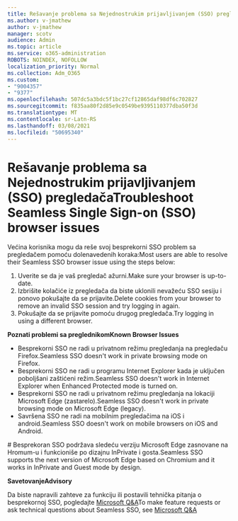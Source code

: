 ```yaml
---
title: Rešavanje problema sa Nejednostrukim prijavljivanjem (SSO) pregledača
ms.author: v-jmathew
author: v-jmathew
manager: scotv
audience: Admin
ms.topic: article
ms.service: o365-administration
ROBOTS: NOINDEX, NOFOLLOW
localization_priority: Normal
ms.collection: Adm_O365
ms.custom:
- "9004357"
- "9377"
ms.openlocfilehash: 507dc5a3bdc5f1bc27cf12865daf98df6c702827
ms.sourcegitcommit: f835aa80f2d85e9c0549be9395110377dba50f3d
ms.translationtype: MT
ms.contentlocale: sr-Latn-RS
ms.lasthandoff: 03/08/2021
ms.locfileid: "50695340"
---
```

# <a name="troubleshoot-seamless-single-sign-on-sso-browser-issues"></a><span data-ttu-id="012df-102">Rešavanje problema sa Nejednostrukim prijavljivanjem (SSO) pregledača</span><span class="sxs-lookup"><span data-stu-id="012df-102">Troubleshoot Seamless Single Sign-on (SSO) browser issues</span></span>

<span data-ttu-id="012df-103">Većina korisnika mogu da reše svoj besprekorni SSO problem sa pregledačem pomoću dolenavedenih koraka:</span><span class="sxs-lookup"><span data-stu-id="012df-103">Most users are able to resolve their Seamless SSO browser issue using the steps below:</span></span>

1. <span data-ttu-id="012df-104">Uverite se da je vaš pregledač ažurni.</span><span class="sxs-lookup"><span data-stu-id="012df-104">Make sure your browser is up-to-date.</span></span>
2. <span data-ttu-id="012df-105">Izbrišite kolačiće iz pregledača da biste uklonili nevažeću SSO sesiju i ponovo pokušajte da se prijavite.</span><span class="sxs-lookup"><span data-stu-id="012df-105">Delete cookies from your browser to remove an invalid SSO session and try logging in again.</span></span>
3. <span data-ttu-id="012df-106">Pokušajte da se prijavite pomoću drugog pregledača.</span><span class="sxs-lookup"><span data-stu-id="012df-106">Try logging in using a different browser.</span></span>

<span data-ttu-id="012df-107">**Poznati problemi sa preglednikom**</span><span class="sxs-lookup"><span data-stu-id="012df-107">**Known Browser Issues**</span></span>

- <span data-ttu-id="012df-108">Besprekorni SSO ne radi u privatnom režimu pregledanja na pregledaču Firefox.</span><span class="sxs-lookup"><span data-stu-id="012df-108">Seamless SSO doesn't work in private browsing mode on Firefox.</span></span>
- <span data-ttu-id="012df-109">Besprekorni SSO ne radi u programu Internet Explorer kada je uključen poboljšani zaštićeni režim.</span><span class="sxs-lookup"><span data-stu-id="012df-109">Seamless SSO doesn't work in Internet Explorer when Enhanced Protected mode is turned on.</span></span>
- <span data-ttu-id="012df-110">Besprekorni SSO ne radi u privatnom režimu pregledanja na lokaciji Microsoft Edge (zastarelo).</span><span class="sxs-lookup"><span data-stu-id="012df-110">Seamless SSO doesn't work in private browsing mode on Microsoft Edge (legacy).</span></span>
- <span data-ttu-id="012df-111">Savršena SSO ne radi na mobilnim pregledačima na iOS i android.</span><span class="sxs-lookup"><span data-stu-id="012df-111">Seamless SSO doesn't work on mobile browsers on iOS and Android.</span></span>

<span data-ttu-id="012df-112"># Besprekoran SSO podržava sledeću verziju Microsoft Edge zasnovane na Hromum-u i funkcioniše po dizajnu InPrivate i gosta.</span><span class="sxs-lookup"><span data-stu-id="012df-112">Seamless SSO supports the next version of Microsoft Edge based on Chromium and it works in InPrivate and Guest mode by design.</span></span>

<span data-ttu-id="012df-113">**Savetovanje**</span><span class="sxs-lookup"><span data-stu-id="012df-113">**Advisory**</span></span>

<span data-ttu-id="012df-114">Da biste napravili zahteve za funkciju ili postavili tehnička pitanja o besprekornoj SSO, pogledajte [Microsoft Q&A](https://docs.microsoft.com/answers/topics/azure-ad-single-sign-on.html)</span><span class="sxs-lookup"><span data-stu-id="012df-114">To make feature requests or ask technical questions about Seamless SSO, see [Microsoft Q&A](https://docs.microsoft.com/answers/topics/azure-ad-single-sign-on.html)</span></span>
